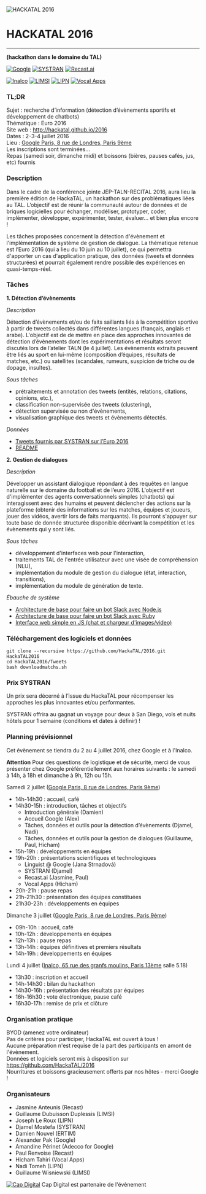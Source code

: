 ![HACKATAL 2016](https://raw.githubusercontent.com/HackaTAL/2016/gh-pages/hackatal2016.jpg)

# HACKATAL 2016
---------------
**(hackathon dans le domaine du TAL)**

[![Google](https://raw.githubusercontent.com/HackaTAL/2016/gh-pages/logo-google.png)](http://www.google.fr)
[![SYSTRAN](https://raw.githubusercontent.com/HackaTAL/2016/gh-pages/logo-systran.png)](http://www.systran.fr)
[![Recast.ai](https://raw.githubusercontent.com/HackaTAL/2016/gh-pages/logo-recast.png)](http://www.recast.ai)

[![Inalco](https://raw.githubusercontent.com/HackaTAL/2016/gh-pages/logo-inalco.png)](http://www.inalco.fr)
[![LIMSI](https://raw.githubusercontent.com/HackaTAL/2016/gh-pages/logo-limsi.png)](http://www.limsi.fr)
[![LIPN](https://raw.githubusercontent.com/HackaTAL/2016/gh-pages/logo-lipn.png)](http://lipn.univ-paris13.fr)
[![Vocal Apps](https://raw.githubusercontent.com/HackaTAL/2016/gh-pages/logo-vocalapps.png)](http://vocal-apps.com)

### TL;DR

Sujet : recherche d’information (détection d’évènements sportifs et développement de chatbots)  
Thématique : Euro 2016  
Site web : http://hackatal.github.io/2016  
Dates : 2-3-4 juillet 2016  
Lieu : [Google Paris, 8 rue de Londres, Paris 9ème](https://goo.gl/maps/yPgc5XcT5B92)  
Les inscriptions sont terminées...  
Repas (samedi soir, dimanche midi) et boissons (bières, pauses cafés, jus, etc) fournis

### Description

Dans le cadre de la conférence jointe JEP-TALN-RECITAL 2016, aura lieu la première édition de HackaTAL, un hackathon sur des problématiques liées au TAL. L’objectif est de réunir la communauté autour de données et de briques logicielles pour échanger, modéliser, prototyper, coder, implémenter, développer, expérimenter, tester, évaluer... et bien plus encore !

Les tâches proposées concernent la détection d'évènement et l'implémentation de système de gestion de dialogue. La thématique retenue est l’Euro 2016 (qui a lieu du 10 juin au 10 juillet), ce qui permettra d'apporter un cas d'application pratique, des données (tweets et données structurées) et pourrait également rendre possible des expériences en quasi-temps-réel.

### Tâches

**1. Détection d’évènements**

*Description*

Détection d’évènements et/ou de faits saillants liés à la compétition sportive à partir de tweets collectés dans différentes langues (français, anglais et arabe). L'objectif est de de mettre en place des approches innovantes de détection d’évènements dont les expérimentations et résultats seront discutés lors de l’atelier TALN (le 4 juillet). Les évènements extraits peuvent être liés au sport en lui-même (composition d’équipes, résultats de matches, etc.) ou satellites (scandales, rumeurs, suspicion de triche ou de dopage, insultes).

*Sous tâches*

- prétraitements et annotation des tweets (entités, relations, citations, opinions, etc.),
- classification non-supervisée des tweets (clustering),
- détection supervisée ou non d'évènements,
- visualisation graphique des tweets et évènements détectés.

*Données*

- [Tweets fournis par SYSTRAN sur l’Euro 2016](http://helium.lab.parisdescartes.fr:2232/tweets/train_euro2016/)
- [README](http://helium.lab.parisdescartes.fr:2232/tweets/train_euro2016/README.txt)

**2. Gestion de dialogues**

*Description*

Développer un assistant dialogique répondant à des requêtes en langue naturelle sur le domaine du football et de l’euro 2016. L'objectif est d'implémenter des agents conversationnels simples (chatbots) qui interagissent avec des humains et peuvent déclencher des actions sur la plateforme (obtenir des informations sur les matches, équipes et joueurs, jouer des vidéos, avertir lors de faits marquants). Ils pourront s'appuyer sur toute base de donnée structurée disponible décrivant la compétition et les évènements qui y sont liés.

*Sous tâches*

- développement d'interfaces web pour l'interaction,
- traitements TAL de l'entrée utilisateur avec une visée de compréhension (NLU),
- implémentation du module de gestion du dialogue (état, interaction, transitions),
- implémentation du module de génération de texte.

*Ébauche de système*

- [Architecture de base pour faire un bot Slack avec Node.js](https://github.com/HackaTAL/bot-slack/tree/01385db632c24741300228447c033455c025a3e5)
- [Architecture de base pour faire un bot Slack avec Ruby](https://github.com/HackaTAL/2016/tree/master/ChatBots/rubot-slack)
- [Interface web simple en JS (chat et chargeur d'images/video)](https://github.com/HackaTAL/bot-web-chat/tree/6be6d51cc301059613fe934a6748c2564d11520d)

### Téléchargement des logiciels et données

```
git clone --recursive https://github.com/HackaTAL/2016.git  HackaTAL2016
cd HackaTAL2016/Tweets
bash downloadmatchs.sh
```

### Prix SYSTRAN

Un prix sera décerné à l’issue du HackaTAL pour récompenser les approches les plus innovantes et/ou performantes.

SYSTRAN offrira au gagnat un voyage pour deux à San Diego, vols et nuits hôtels pour 1 semaine (conditions et dates à définir) !

### Planning prévisionnel

Cet évènement se tiendra du 2 au 4 juillet 2016, chez Google et à l'Inalco.

**Attention** Pour des questions de logistique et de sécurité, merci de vous présenter chez Google préférentiellement aux horaires suivants : le samedi à 14h, à 18h et dimanche à 9h, 12h ou 15h.

Samedi 2 juillet ([Google Paris, 8 rue de Londres, Paris 9ème](https://goo.gl/maps/yPgc5XcT5B92))

- 14h-14h30 : accueil, café
- 14h30-15h : introduction, tâches et objectifs
  - Introduction générale (Damien)
  - Accueil Google (Alex)
  - Tâches, données et outils pour la détection d’évènements (Djamel, Nadi)
  - Tâches, données et outils pour la gestion de dialogues (Guillaume, Paul, Hicham)
- 15h-19h : développements en équipes
- 19h-20h : présentations scientifiques et technologiques
  - Linguist @ Google (Jana Strnadová)
  - SYSTRAN (Djamel)
  - Recast.ai (Jasmine, Paul)
  - Vocal Apps (Hicham)
- 20h-21h : pause repas
- 21h-21h30 : présentation des équipes constituées
- 21h30-23h : développements en équipes

Dimanche 3 juillet ([Google Paris, 8 rue de Londres, Paris 9ème](https://goo.gl/maps/yPgc5XcT5B92))

- 09h-10h : accueil, café
- 10h-12h : développements en équipes
- 12h-13h : pause repas
- 13h-14h : équipes définitives et premiers résultats
- 14h-19h : développements en équipes

Lundi 4 juillet ([Inalco, 65 rue des granfs moulins, Paris 13ème](https://goo.gl/maps/rZd6MBx5tR32) salle 5.18)

- 13h30 : inscription et accueil
- 14h-14h30 : bilan du hackathon
- 14h30-16h : présentation des résultats par équipes
- 16h-16h30 : vote électronique, pause café
- 16h30-17h : remise de prix et clôture

### Organisation pratique

BYOD (amenez votre ordinateur)  
Pas de critères pour participer, HackaTAL est ouvert à tous !  
Aucune préparation n'est requise de la part des participants en amont de l'évènement.  
Données et logiciels seront mis à disposition sur https://github.com/HackaTAL/2016  
Nourritures et boissons gracieusement offerts par nos hôtes - merci Google !  

### Organisateurs

- Jasmine Anteunis (Recast)
- Guillaume Dubuisson Duplessis (LIMSI)
- Joseph Le Roux (LIPN)
- Djamel Mostefa (SYSTRAN)
- Damien Nouvel (ERTIM)
- Alexander Pak (Google)
- Amandine Périnet (Adecco for Google)
- Paul Renvoise (Recast)
- Hicham Tahiri (Vocal Apps)
- Nadi Tomeh (LIPN)
- Guillaume Wisniewski (LIMSI)

[![Cap Digital](https://raw.githubusercontent.com/HackaTAL/2016/gh-pages/logo-capdigital.png)](http://www.capdigital.com)
Cap Digital est partenaire de l'évènement
